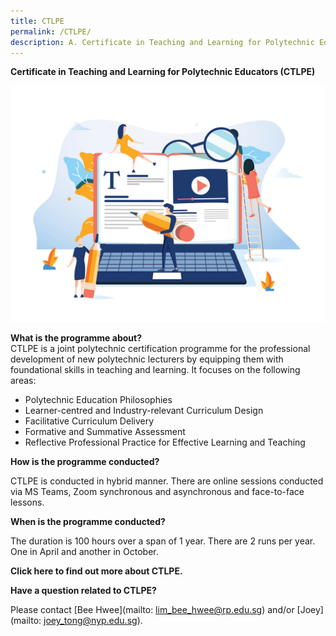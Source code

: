 ```yaml
---
title: CTLPE
permalink: /CTLPE/
description: A.	Certificate in Teaching and Learning for Polytechnic Educators (CTLPE)
---
```

**Certificate in Teaching and Learning for Polytechnic Educators (CTLPE)**

![CTLPE banner](/images/127315465_ML.jpg)

**What is the programme about?**
\
CTLPE is a joint polytechnic certification programme for the professional development of new polytechnic lecturers by equipping them with foundational skills in teaching and learning. 
It focuses on the following areas:
* Polytechnic Education Philosophies
* Learner-centred and Industry-relevant Curriculum Design
* Facilitative Curriculum Delivery
* Formative and Summative Assessment
* Reflective Professional Practice for Effective Learning and Teaching

**How is the programme conducted?**

CTLPE is conducted in hybrid manner. There are online sessions conducted via MS Teams, Zoom synchronous and asynchronous and face-to-face lessons.

**When is the programme conducted?**

The duration is 100 hours over a span of 1 year. There are 2 runs per year. One in April and another in October.

**Click here to find out more about CTLPE.**

**Have a question related to CTLPE?**

Please contact [Bee Hwee](mailto: lim_bee_hwee@rp.edu.sg) and/or [Joey](mailto: joey_tong@nyp.edu.sg).
